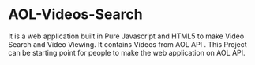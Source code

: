 # AOL-Videos-Search
 It is a web application built in Pure Javascript and HTML5 to make Video Search and Video Viewing.
 It contains Videos from AOL API .
 This Project can be starting point for people to make the web application on AOL API.
